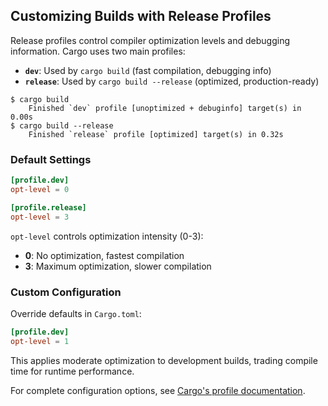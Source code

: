 ## Customizing Builds with Release Profiles

Release profiles control compiler optimization levels and debugging information. Cargo uses two main profiles:

- **`dev`**: Used by `cargo build` (fast compilation, debugging info)
- **`release`**: Used by `cargo build --release` (optimized, production-ready)

```console
$ cargo build
    Finished `dev` profile [unoptimized + debuginfo] target(s) in 0.00s
$ cargo build --release
    Finished `release` profile [optimized] target(s) in 0.32s
```

### Default Settings

```toml
[profile.dev]
opt-level = 0

[profile.release]
opt-level = 3
```

`opt-level` controls optimization intensity (0-3):
- **0**: No optimization, fastest compilation
- **3**: Maximum optimization, slower compilation

### Custom Configuration

Override defaults in `Cargo.toml`:

```toml
[profile.dev]
opt-level = 1
```

This applies moderate optimization to development builds, trading compile time for runtime performance.

For complete configuration options, see [Cargo's profile documentation](https://doc.rust-lang.org/cargo/reference/profiles.html).

